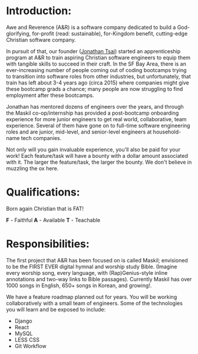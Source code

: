 Introduction:
============= 
Awe and Reverence (A&R) is a software company dedicated to build a God-glorifying, for-profit (read: sustainable), for-Kingdom benefit, cutting-edge Christian software company.

In pursuit of that, our founder ([Jonathan Tsai](https://www.linkedin.com/in/jontsai/)) started an apprenticeship program at A&R to train aspiring Christian software engineers to equip them with tangible skills to succeed in their craft.  In the SF Bay Area, there is an ever-increasing number of people coming out of coding bootcamps trying to transition into software roles from other industries, but unfortunately, that train has left about 3-4 years ago (circa 2015) where companies might give these bootcamp grads a chance; many people are now struggling to find employment after these bootcamps.

Jonathan has mentored dozens of engineers over the years, and through the Maskil co-op/internship has provided a post-bootcamp onboarding experience for more junior engineers to get real world, collaborative, team experience. Several of them have gone on to full-time software engineering roles and are junior, mid-level, and senior-level engineers at household-name tech companies.

Not only will you gain invaluable experience, you'll also be paid for your work! Each feature/task will have a bounty with a dollar amount associated with it. The larger the feature/task, the larger the bounty. We don't believe in muzzling the ox here.

Qualifications:
============= 
Born again Christian that is FAT!

**F** - Faithful
**A** - Available
**T** - Teachable

Responsibilities: 
============= 
The first project that A&R has  been focused on is called Maskil; envisioned to be the FIRST EVER digital hymnal and worship study Bible. (Imagine every worship song, every language, with (Rap)Genius-style inline annotations and two-way links to Bible passages). Currently Maskil has over 1000 songs in English, 650+ songs in Korean, and growing!.

We have a feature roadmap planned out for years. You will be working collaboratively with a small team of engineers. Some of the technologies you will learn and be exposed to include: 
- Django
- React
- MySQL
- LESS CSS
- Git Workflow
